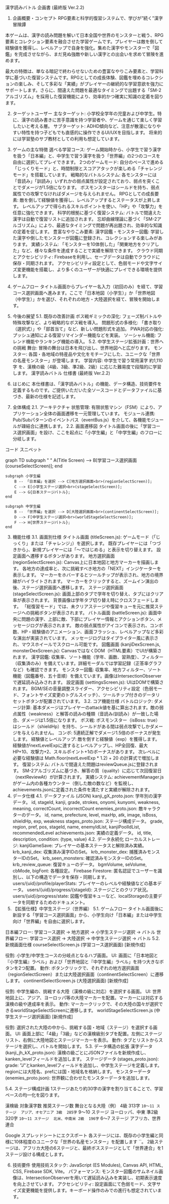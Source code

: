 漢字読みバトル 企画書 (最終版 Ver.2.2)
1. 企画概要・コンセプト
RPG要素と科学的復習システムで、学びが”続く”漢字冒険譚

本ゲームは、漢字の読み問題を解いて日本全国や世界のモンスターと戦う、RPG要素とコレクション要素を融合させた学習ゲームです。プレイヤーは敵を倒して経験値を獲得し、レベルアップで自身を強化。集めた漢字やモンスターで「図鑑」を完成させながら、まだ見ぬ強敵や新しい漢字との出会いを求めて冒険を進めます。

最大の特徴は、単なる暗記で終わらせないための豊富なやりこみ要素と、学習科学に基づいた復習システムです。RPGとしての成長体験、図鑑を埋めるコレクションの楽しみ、そして多彩な「実績」がプレイヤーの継続的な学習意欲を強力にサポートします。さらに、間違えた問題を最適なタイミングで出題する「SM-2アルゴリズム」を採用した復習機能により、効率的かつ確実に知識の定着を図ります。

2. ターゲットユーザー
主なターゲット: 小学校全学年の児童および中学生。特に、漢字の読み書きに苦手意識を持つ学習者や、ゲームを通じて楽しく学習したいと考える層。
サブターゲット:
ADHD傾向など、注意が散漫になりやすい特性を持つ子どもでも直感的に操作できるUI/UXを目指します。
将来的には学習塾のサブ教材としての利用も想定しています。
3. ゲームの主な特徴
選べる学習コース: ゲーム開始時から、小学生で習う漢字を扱う「日本編」と、中学生で習う漢字を扱う「世界編」の2つのコースを自由に選択してプレイできます。
2つのゲームモード: 自分のペースで進める「じっくりモード」と、時間制限とスコアアタックが楽しめる「チャレンジモード」を搭載しています。
戦略的なバトルシステム:
各モンスターには「音読み」「訓読み」いずれかの弱点属性が設定されており、弱点を突くことでダメージが1.5倍になります。
ボスモンスターはシールドを持ち、弱点属性での攻撃でなければダメージを与えられません。
RPGとしての成長要素:
敵を倒して経験値を獲得し、レベルアップするとステータスが上昇します。
レベルアップで得られるスキルポイントを使い、「HP」や「攻撃力」を任意に強化できます。
科学的根拠に基づく復習システム:
バトルで間違えた漢字は自動で復習リストに追加されます。
忘却曲線理論に基づく「SM-2アルゴリズム」により、最適なタイミングで問題が再出題され、効率的な知識の定着を促します。
豊富なやりこみ要素:
漢字図鑑・モンスター図鑑: 学習した漢字や倒したモンスターが図鑑に登録され、コレクションする楽しみがあります。
実績システム: 「モンスターを10体倒した」「関東地方をクリアした」など、様々な条件を達成することで実績を解除できます。
クラウド同期とアクセシビリティ:
Firebaseを利用し、セーブデータは自動でクラウドに保存・同期されます。
アクセシビリティ設定として、色弱モードや文字サイズ変更機能を搭載し、より多くのユーザーが快適にプレイできる環境を提供します。
4. ゲームフロー
タイトル画面からプレイヤー名入力（初回のみ）を経て、学習コース選択画面へ進みます。ここで「日本地図（小学生）」か「世界地図（中学生）」かを選び、それぞれの地方・大陸選択を経て、冒険を開始します。

5. 今後の展望
5.1. 既存の改善計画
ボス戦ギミックの深化: フェーズ制バトルや特殊攻撃など、より戦略的なボス戦を導入。
問題形式の多様化: 「書き取り（選択式）」や「部首当て」など、新しい問題形式を追加。
PWA対応の強化: プッシュ通知による復習リマインダー機能などを実装。
ソーシャル機能: フレンド機能やランキング機能の導入。
5.2. 中学生ステージ拡張計画：世界への挑戦
舞台: 冒険の舞台は日本を飛び出し、世界地図へと広がります。
モンスター: 各国・各地域の特産品や文化をモチーフにした、ユニークな「世界の名産モンスター」が登場します。
学習内容: 中学生で習う常用漢字 約1,110字 を、漢検の級（4級、3級、準2級、2級）に応じた難易度で段階的に学習します。
漢字読みバトル 仕様書 (最終版 Ver.2.2)
1. はじめに
本仕様書は、「漢字読みバトル」の機能、データ構造、技術要件を定義するものです。ご提供いただいた全ソースコードとデータファイルに基づき、最新の仕様を記述します。

2. 全体構成
2.1. アーキテクチャ
状態管理: 有限状態マシン（FSM）により、アプリケーション全体の画面遷移を一元管理しています。
モジュール連携: Pub/Subパターンのイベントバス（eventBus.js）を介して、各機能モジュールが疎結合に連携します。
2.2. 画面遷移図
タイトル画面の後に「学習コース選択画面」を設け、ここを起点に「小学生編」と「中学生編」のフローに分岐します。

コード スニペット

graph TD
    subgraph " "
        A(Title Screen) --> B[学習コース選択画面<br>(courseSelectScreen)];
    end

    subgraph 小学生編
        B -- 「日本編」を選択 --> C[地方選択画面<br>(regionSelectScreen)];
        C --> E[小学生ステージ選択<br>(stageSelectScreen)];
        E --> G{日本ステージバトル};
    end
    
    subgraph 中学生編
        B -- 「世界編」を選択 --> D[大陸選択画面<br>(continentSelectScreen)];
        D --> F[中学生ステージ選択<br>(worldStageSelectScreen)];
        F --> H{世界ステージバトル};
    end
3. 機能仕様
3.1. 画面別仕様
タイトル画面 (titleScreen.js):
ゲームモード（「じっくり」または「チャレンジ」）を選択します。
既存プレイヤーには「つづきから」、新規プレイヤーには「〜ではじめる」と表示を切り替えます。
設定画面へ遷移するボタンがあります。
地方選択画面 (regionSelectScreen.js):
Canvas上に日本地図と地方マーカーを描画します。
各地方の達成率と、次に挑戦すべき地方の「NEXT」インジケーターを表示します。
マーカーをホバーするとツールチップが表示され、地方の境界線がハイライトされます。
マーカーをクリックすると、ズームイン演出の後、ステージ選択画面へ遷移します。
ステージ選択画面 (stageSelectScreen.js):
画面上部のタブで学年を切り替え、タブにはクリア率が表示されます。
背景画像は学年タブ切り替え時にクロスフェードします。
「総復習モード」では、未クリアステージや復習キューを元に推奨ステージへの挑戦ボタンが表示されます。
バトル画面 (battleScreen.js):
画面中央に問題の漢字、上部に敵、下部にプレイヤー情報とアクションボタン、メッセージログが表示されます。
敵の弱点属性がアイコンで表示され、コンボ数、HP・経験値のアニメーション、画面フラッシュ、レベルアップなど多彩な演出が実装されています。
メッセージログはタイプライター風に表示され、マウスホイールでスクロール可能です。
図鑑画面 (kanjiDexScreen.js, monsterDexScreen.js):
CanvasではなくDOM（HTML要素）でUIが構築されます。
漢字図鑑: 収集率、ソート機能（学年、画数、習熟度）、フィルター（収集済のみ）を備えています。詳細モーダルでは学習記録（正答率グラフなど）も確認できます。
モンスター図鑑: 収集率、地方フィルター、ソート機能（図鑑番号、五十音順）を備えています。画像はIntersectionObserverで遅延読み込みされます。
設定画面 (settingsScreen.js):
UIはDOMで構築されます。
BGM/SEの音量調整スライダー、アクセシビリティ設定（色弱モード、フォントサイズ変更のトグルスイッチ）、ツールチップ付きのデータリセットボタンが配置されています。
3.2. コア機能仕様
バトルロジック:
ダメージ計算: 基本ダメージはプレイヤーのattack値を基に算出されます。敵の弱点属性（weakness）と解答の読みの種類（音読み/訓読み）が一致した場合、ダメージは1.5倍になります。
ボス戦: ボスモンスター（isBoss: true）はシールド（shieldHp）を持ち、シールドがある間は弱点攻撃でしかダメージを与えられません。
コンボ: 5連続正解でダメージ1.5倍のボーナスが発生します。
経験値とレベルアップ:
敵を倒すと経験値（exp）を獲得します。
経験値がnextLevelExpに達するとレベルアップし、HP全回復、最大HP+10、攻撃力+2、スキルポイント+1のボーナスがあります。
次レベルに必要な経験値は Math.floor(nextLevelExp * 1.2) + 20 の計算式で増加します。
復習システム:
バトルで間違えた問題はreviewQueue.jsに登録されます。
SM-2アルゴリズムに基づき、解答の質（quality）に応じて次回復習日（nextReviewAt）が計算されます。
実績システム:
achievementManager.jsがゲーム内の各種カウンター（倒した敵の数など）を監視し、achievements.jsonに定義された条件を満たすと実績が解除されます。
4. データ仕様
4.1. データファイル (JSON)
kanji_gX_proto.json: 学年別の漢字データ。
id, stageId, kanji, grade, strokes, onyomi, kunyomi, weakness, meaning, correctCount, incorrectCount
enemies_proto.json: 敵キャラクターのデータ。
id, name, prefecture, level, maxHp, atk, image, isBoss, shieldHp, exp, weakness
stages_proto.json: ステージ構成データ。
grade, region, pref, pos, stageId, name, enemyIdList, kanjiPoolIdList, recommendedLevel
achievements.json: 実績の定義データ。
id, title, description, condition: {type, value}
4.2. データ永続化
ローカルストレージ:
kanjiGameSave: プレイヤーの基本ステータスと解除済み実績。
krb_kanji_dex: 収集済み漢字IDのSet。
krb_monster_dex: 捕獲済みモンスターIDのSet。
krb_seen_monsters: 確認済みモンスターIDのSet。
krb_review_queue: 復習キューのデータ。
bgmVolume, seVolume, cbMode, bigFont: 各種設定。
Firebase Firestore:
匿名認証でユーザーを識別し、以下の構造でデータを保存・同期します。
users/{uid}/profile/playerStats: プレイヤーのレベルや経験値などの基本データ。
users/{uid}/progress/{stageId}: ステージごとのクリア状況。
users/{uid}/progress/state: 図鑑や復習キューなど、localStorageの主要データを同期するためのドキュメント。
5. 【拡張仕様】中学生ステージ（世界編）
5.1. ゲームフロー
タイトル画面後に新設する「学習コース選択画面」から、小学生向け「日本編」または中学生向け「世界編」を自由に選択します。

日本編フロー: 学習コース選択 → 地方選択 → 小学生ステージ選択 → バトル
世界編フロー: 学習コース選択 → 大陸選択 → 中学生ステージ選択 → バトル
5.2. 新規画面仕様
courseSelectScreen.js (学習コース選択画面) [新規作成]

役割: 小学生/中学生コースの分岐点となるハブ画面。
UI: 画面に「日本地図と『小学生編』ラベル」および「世界地図と『中学生編』ラベル」を持つ大きなボタンを2つ配置。
動作: ボタンクリックで、それぞれの地方選択画面（regionSelectScreen）または大陸選択画面（continentSelectScreen）に遷移します。
continentSelectScreen.js (大陸選択画面) [新規作成]

役割: 中学生編の、挑戦する大陸（漢検の級に対応）を選択する画面。
UI: 世界地図上に、アジア、ヨーロッパ等の大陸マーカーを配置。マーカーには対応する漢検の級や達成率を表示。
動作: マーカークリックで、その大陸の国々が選択できるworldStageSelectScreenに遷移します。
worldStageSelectScreen.js (中学生ステージ選択画面) [新規作成]

役割: 選択された大陸の中から、挑戦する国・地域（ステージ）を選択する画面。
UI: 画面上部に「4級」「3級」などの漢検級別タブを配置。左側にステージリスト、右側に大陸地図とステージマーカーを表示。
動作: タブとリストからステージを選択し、バトルを開始します。
5.3. データ構造の拡張
漢字データ (kanji_jh_kX_proto.json):
漢検の級ごとにJSONファイルを新規作成し、kanken_levelフィールドを追加します。
ステージデータ (stages_proto.json):
grade: "J"とkanken_levelフィールドを追加し、中学生ステージを定義します。regionには大陸名、prefには国・地域名を格納します。
モンスターデータ (enemies_proto.json):
世界観に合わせたモンスターデータを追加します。

5.4. ステージ構成計画
1ステージあたり約30字の漢字を割り当てることで、学習ペースの均一化を図ります。

漢検級	対象漢字数	推奨ステージ数	舞台となる大陸（例）
4級	313字 ``	10～11 ステージ	アジア、オセアニア
3級	285字 ``	9～10 ステージ	ヨーロッパ、中東
準2級	320字 ``	10～11 ステージ	北米、中南米
2級	196字 ``	6～7 ステージ	アフリカ、世界連合

Google スプレッドシートにエクスポート
各ステージには、既存の小学生編と同様に10体程度のユニークな「世界の名産モンスター」を配置します ``。
2級ステージは、アフリカ大陸の6ステージと、最終ボスステージとして「世界連合」を1ステージ設ける構成とします。

6. 技術要件
使用技術スタック: JavaScript (ES Modules), Canvas API, HTML, CSS, Firebase SDK, Vite。
パフォーマンス: モンスター図鑑のサムネイル画像は、IntersectionObserverを用いて遅延読み込みを実装し、初期表示速度を向上させています。
アクセシビリティ: 設定画面にて色弱モード、文字サイズ変更機能を提供します。キーボード操作のみでの進行も想定されています。